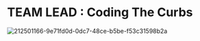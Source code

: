 # TEAM LEAD :  Coding The Curbs

![212501166-9e71fd0d-0dc7-48ce-b5be-f53c31598b2a](https://user-images.githubusercontent.com/90189815/213918344-8df95c8d-09f9-4834-bd57-d7fbc6644c89.png)
